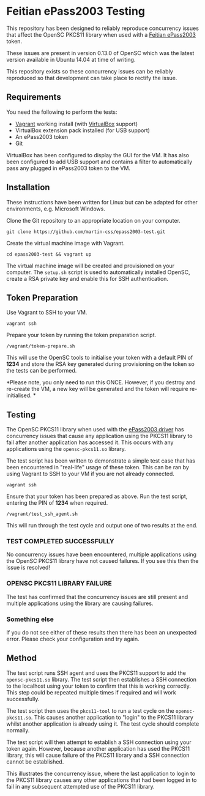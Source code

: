 # Feitian ePass2003 Testing

This repository has been designed to reliably reproduce concurrency issues that affect the OpenSC PKCS11 library when
used with a [Feitian ePass2003](http://www.ftsafe.com/product/epass/epass2003) token.

These issues are present in version 0.13.0 of OpenSC which was the latest version available in Ubuntu 14.04 at time of writing.

This repository exists so these concurrency issues can be reliably reproduced so that development can take place to rectify the 
issue. 

## Requirements

You need the following to perform the tests:

- [Vagrant](https://www.vagrantup.com/) working install (with [VirtualBox](https://www.virtualbox.org/) support)
- VirtualBox extension pack installed (for USB support)
- An ePass2003 token
- Git

VirtualBox has been configured to display the GUI for the VM. It has also been configured to add USB support and contains
a filter to automatically pass any plugged in ePass2003 token to the VM.

## Installation

These instructions have been written for Linux but can be adapted for other environments, e.g. Microsoft Windows.

Clone the Git repository to an appropriate location on your computer.

```git clone https://github.com/martin-css/epass2003-test.git```	

Create the virtual machine image with Vagrant.

```cd epass2003-test && vagrant up```

The virtual machine image will be created and provisioned on your computer. The `setup.sh` script is used to automatically
installed OpenSC, create a RSA private key and enable this for SSH authentication.

## Token Preparation

Use Vagrant to SSH to your VM.

```vagrant ssh```

Prepare your token by running the token preparation script.

`/vagrant/token-prepare.sh`

This will use the OpenSC tools to initialise your token with a default PIN of **1234** and store the RSA key generated during 
provisioning on the token so the tests can be performed.

*Please note, you only need to run this ONCE. However, if you destroy and re-create the VM, a new key will be generated and the token
will require re-initialised. *

## Testing

The OpenSC PKCS11 library when used with the [ePass2003 driver](https://github.com/OpenSC/OpenSC/blob/master/src/libopensc/card-epass2003.c) has
concurrency issues that cause any application using the PKCS11 library to fail after another application has accessed it. This occurs with
any applications using the `opensc-pkcs11.so` library.

The test script has been written to demonstrate a simple test case that has been encountered in "real-life" usage of these token. This can be ran
by using Vagrant to SSH to your VM if you are not already connected.

```vagrant ssh```

Ensure that your token has been prepared as above. Run the test script, entering the PIN of **1234** when required.

```/vagrant/test_ssh_agent.sh```

This will run through the test cycle and output one of two results at the end.

### TEST COMPLETED SUCCESSFULLY

No concurrency issues have been encountered, multiple applications using the OpenSC PKCS11 library have not caused failures. If you see this
then the issue is resolved!

### OPENSC PKCS11 LIBRARY FAILURE

The test has confirmed that the concurrency issues are still present and multiple applications using the library are causing failures. 

### Something else

If you do not see either of these results then there has been an unexpected error. Please check your configuration and try again.

## Method

The test script runs SSH agent and uses the PKCS11 support to add the `opensc-pkcs11.so` library. The test script then establishes a SSH 
connection to the localhost using your token to confirm that this is working correctly. This step could be repeated multiple times if required
and will work successfully.

The test script then uses the `pkcs11-tool` to run a test cycle on the `opensc-pkcs11.so`. This causes another application to "login"
to the PKCS11 library whilst another application is already using it. The test cycle should complete normally.

The test script will then attempt to establish a SSH connection using your token again. However, because another application has used
the PKCS11 library, this will cause failure of the PKCS11 library and a SSH connection cannot be established. 

This illustrates the concurrency issue, where the last application to login to the PKCS11 library causes any other applications that
had been logged in to fail in any subsequent attempted use of the PKCS11 library.
